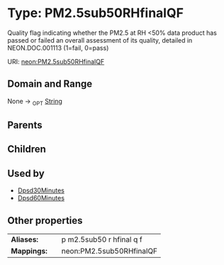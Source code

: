 
# Type: PM2.5sub50RHfinalQF


Quality flag indicating whether the PM2.5 at RH <50% data product has passed or failed an overall assessment of its quality, detailed in NEON.DOC.001113 (1=fail, 0=pass)

URI: [neon:PM2.5sub50RHfinalQF](https://data.neonscience.org/PM2.5sub50RHfinalQF)


## Domain and Range

None ->  <sub>OPT</sub> [String](types/String.md)

## Parents


## Children


## Used by

 * [Dpsd30Minutes](Dpsd30Minutes.md)
 * [Dpsd60Minutes](Dpsd60Minutes.md)

## Other properties

|  |  |  |
| --- | --- | --- |
| **Aliases:** | | p m2.5sub50 r hfinal q f |
| **Mappings:** | | neon:PM2.5sub50RHfinalQF |

